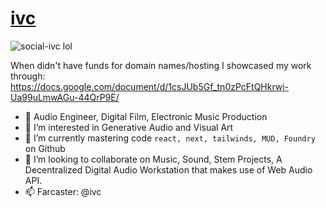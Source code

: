 # [ivc](https://www.ivc.lol)
![social-ivc lol](https://github.com/ivcained/ivcained/assets/86070833/e8b1cf0a-fb7a-44ff-ab3d-c45347fd03e9)

When didn't have funds for domain names/hosting I showcased my work through: https://docs.google.com/document/d/1csJUb5Gf_tn0zPcFtQHkrwj-Ua99uLmwAGu-44QrP9E/

- 👋 Audio Engineer, Digital Film, Electronic Music Production
- 👀 I’m interested in Generative Audio and Visual Art
- 🌱 I’m currently mastering code `react, next, tailwinds, MUD, Foundry` on Github
- 💞️ I’m looking to collaborate on Music, Sound, Stem Projects, A Decentralized Digital Audio Workstation that makes use of Web Audio API.
- 📫 Farcaster: @ivc


<!---
ivcained/ivcained is a ✨ special ✨ repository because its `README.md` (this file) appears on your GitHub profile.
You can click the Preview link to take a look at your changes.
--->
